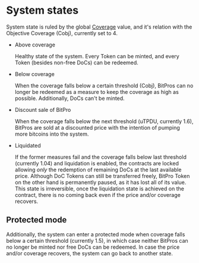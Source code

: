 # System states

System state is ruled by the global [Coverage](main-concepts.md#coverage) value, and it's relation with the Objective Coverage (Cobj), currently set to 4.

- Above coverage

  Healthy state of the system. Every Token can be minted, and every Token (besides non-free DoCs) can be redeemed.

- Below coverage

  When the coverage falls below a certain threshold (Cobj), BitPros can no longer be redeemed as a measure to keep the coverage as high as possible.
  Additionally, DoCs can't be minted.

- Discount sale of BitPro

  When the coverage falls below the next threshold (uTPDU, currently 1.6), BitPros are sold at a discounted price with the intention of pumping more bitcoins into the system.

- Liquidated

  If the former measures fail and the coverage falls below last threshold (currently 1.04) and liquidation is enabled, the contracts are locked allowing _only_ the redemption of remaining DoCs at the last available price.
  Although DoC Tokens can still be transferred freely, BitPro Token on the other hand is permanently paused, as it has lost all of its value.
  This state is irreversible, once the liquidation state is achieved on the contract, there is no coming back even if the price and/or coverage recovers.

## Protected mode

Additionally, the system can enter a protected mode when coverage falls below a certain threshold (currently 1.5), in which case neither BitPros can no longer be minted nor free DoCs can be redeemed. In case the price and/or coverage recovers, the system can go back to another state.
